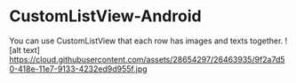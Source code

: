 # CustomListView-Android
You can use CustomListView that each row has images and texts together.
![alt text] https://cloud.githubusercontent.com/assets/28654297/26463935/9f2a7d50-418e-11e7-9133-4232ed9d955f.jpg
